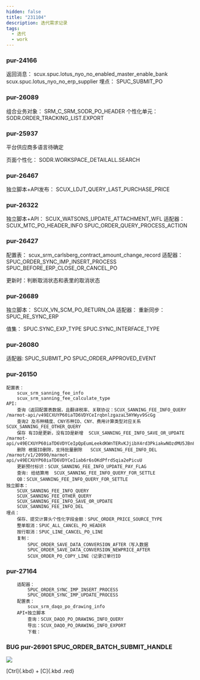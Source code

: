 ```yaml
---
hidden: false
title: "231104"
description: 迭代需求记录
tags:
  - 迭代
  - work
---
```



### pur-24166    

返回消息：
	scux.spuc.lotus_nyo_no_enabled_master_enable_bank
	scux.spuc.lotus_nyo_no_erp_supplier
埋点：
	SPUC_SUBMIT_PO




### pur-26089

组合业务对象：
	SRM_C_SRM_SODR_PO_HEADER
个性化单元：
	SODR.ORDER_TRACKING_LIST.EXPORT


### pur-25937

平台供应商多语言待确定

页面个性化：
	  SODR.WORKSPACE_DETAILALL.SEARCH


### pur-26467

独立脚本+API发布：
	SCUX_LDJT_QUERY_LAST_PURCHASE_PRICE


### pur-26322

独立脚本+API：
	SCUX_WATSONS_UPDATE_ATTACHMENT_WFL
适配器：
	SCUX_MTC_PO_HEADER_INFO
	SPUC_ORDER_QUERY_PROCESS_ACTION


### pur-26427

配置表：
	scux_srm_carlsberg_contract_amount_change_record
适配器：
	SPUC_ORDER_SYNC_IMP_INSERT_PROCESS
	SPUC_BEFORE_ERP_CLOSE_OR_CANCEL_PO

更新时：判断取消状态和表里的取消状态


### pur-26689

独立脚本：
	SCUX_VN_SCM_PO_RETURN_OA
适配器：
	重新同步：SPUC_RE_SYNC_ERP

值集：
	SPUC.SYNC_EXP_TYPE
	SPUC.SYNC_INTERFACE_TYPE


### pur-26080

适配器:
	SPUC_SUBMIT_PO
	SPUC_ORDER_APPROVED_EVENT

### pur-26150

	配置表：
		scux_srm_sanning_fee_info
		scux_srm_sanning_fee_calculate_type
	API:
		查询（返回配置表数据，且翻译税率、关联协议：SCUX_SANNING_FEE_INFO_QUERY    /marmot-api/v49ECXUYP60iaTD6VDYCeIrqbnlzgazaL5HYWyv9ScGg
		查询2 及币种精度、CNY币种ID、CNY、费用计算类型对应关系 SCUX_SANNING_FEE_OTHER_QUERY
		保存 有ID是更新，没有ID是新增  SCUX_SANNING_FEE_INFO_SAVE_OR_UPDATE  /marmot-api/v49ECXUYP60iaTD6VDYCeIpQpEumLeekdKWnTERvKJjibX4rd3PkiakwNOzdMU5JBn8
		删除 根据ID删除，支持批量删除   SCUX_SANNING_FEE_INFO_DEL /marmot/v1/20990/marmot-api/v49ECXUYP60iaTD6VDYCeIiab6r6sOKdPfrdSqia2ePicuU
		更新预付标识：SCUX_SANNING_FEE_INFO_UPDATE_PAY_FLAG
		查询: 给结算用  SCUX_SANNING_FEE_INFO_QUERY_FOR_SETTLE
		QB：SCUX_SANNING_FEE_INFO_QUERY_FOR_SETTLE
	独立脚本：
		SCUX_SANNING_FEE_INFO_QUERY
		SCUX_SANNING_FEE_OTHER_QUERY
		SCUX_SANNING_FEE_INFO_SAVE_OR_UPDATE
		SCUX_SANNING_FEE_INFO_DEL
	埋点：
		保存、提交计算头个性化字段金额：SPUC_ORDER_PRICE_SOURCE_TYPE
		整单取消：SPUC_ALL_CANCEL_PO_HEADER
		按行取消：SPUC_LINE_CANCEL_PO_LINE
		复制：
			SPUC_ORDER_SAVE_DATA_CONVERSION_AFTER（写入数据
			SPUC_ORDER_SAVE_DATA_CONVERSION_NEWPRICE_AFTER
			SCUX_ORDER_PO_COPY_LINE（记录订单行ID
		
### pur-27164

		适配器：
			SPUC_ORDER_SYNC_IMP_INSERT_PROCESS
			SPUC_ORDER_SYNC_IMP_UPDATE_PROCESS
		配置表：
			scux_srm_daqo_po_drawing_info
		API+独立脚本
			查询：SCUX_DAQO_PO_DRAWING_INFO_QUERY
			导出：SCUX_DAQO_PO_DRAWING_INFO_EXPORT
			下载：


### BUG pur-26901   SPUC_ORDER_BATCH_SUBMIT_HANDLE

![](https://s3.bmp.ovh/imgs/2023/10/25/4c3f3f9377020435.png)



[Ctrl]{.kbd} + [C]{.kbd .red}